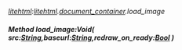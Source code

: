 _[litehtml](../../modules/litehtml/litehtml-module.md):[litehtml](../../modules/litehtml/litehtml-module.md).[document\_container](../../modules/litehtml/litehtml-document_container.md).load\_image_
##### Method load\_image:Void( src:[String](../../modules/wonkey/wonkey-types-string.md),baseurl:[String](../../modules/wonkey/wonkey-types-string.md),redraw_on_ready:[Bool](../../modules/wonkey/wonkey-types-bool.md) )
